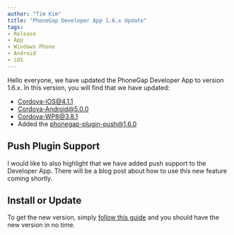 ```yaml
---
author: "Tim Kim"
title: "PhoneGap Developer App 1.6.x Update"
tags:
- Release
- App
- Windows Phone
- Android
- iOS
---
```


Hello everyone, we have updated the PhoneGap Developer App to version 1.6.x. In this version, you will find that we have updated:
- Cordova-iOS@4.1.1
- Cordova-Android@5.0.0
- Cordova-WP8@3.8.1
- Added the phonegap-plugin-push@1.6.0

## Push Plugin Support
I would like to also highlight that we have added push support to the Developer App. There will be a blog post about how to use this new feature coming shortly.

## Install or Update
To get the new version, simply [follow this guide](http://docs.phonegap.com/references/developer-app/update-version/) and you should have the new version in no time. 




